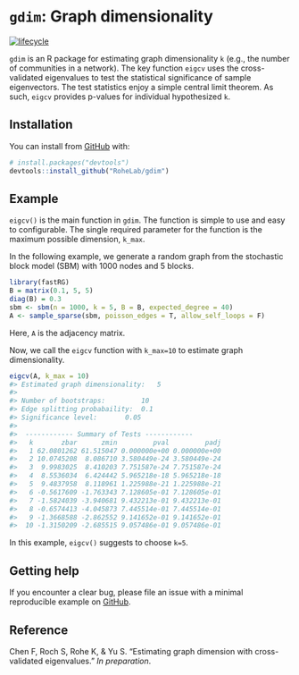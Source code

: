 


<!-- README.md is generated from README.Rmd. Please edit that file -->
<!-- README.md is generated from README.Rmd. Please edit that file -->

# `gdim`: Graph dimensionality

<!-- badges: start -->

[![lifecycle](https://img.shields.io/badge/lifecycle-maturing-blue.svg)](https://www.tidyverse.org/lifecycle/#maturing)
<!-- badges: end -->

`gdim` is an R package for estimating graph dimensionality `k` (e.g.,
the number of communities in a network). The key function `eigcv` uses
the cross-validated eigenvalues to test the statistical significance of
sample eigenvectors. The test statistics enjoy a simple central limit
theorem. As such, `eigcv` provides p-values for individual hypothesized
`k`.

## Installation

You can install from [GitHub](https://github.com/) with:

``` r
# install.packages("devtools")
devtools::install_github("RoheLab/gdim")
```

<!-- You can install the released version of epca from [CRAN](https://CRAN.R-project.org) with: -->
<!-- ``` r -->
<!-- install.packages("gdim") -->
<!-- ``` -->
<!-- or the development version from [GitHub](https://github.com/) with: -->
<!-- ``` r -->
<!-- # install.packages("devtools") -->
<!-- devtools::install_github("RoheLab/gdim") -->
<!-- ``` -->

## Example

`eigcv()` is the main function in `gdim`. The function is simple to use
and easy to configurable. The single required parameter for the function
is the maximum possible dimension, `k_max`.

In the following example, we generate a random graph from the stochastic
block model (SBM) with 1000 nodes and 5 blocks.

``` r
library(fastRG)
B = matrix(0.1, 5, 5)
diag(B) = 0.3
sbm <- sbm(n = 1000, k = 5, B = B, expected_degree = 40)
A <- sample_sparse(sbm, poisson_edges = T, allow_self_loops = F)
```

Here, `A` is the adjacency matrix.

Now, we call the `eigcv` function with `k_max=10` to estimate graph
dimensionality.

``` r
eigcv(A, k_max = 10)
#> Estimated graph dimensionality:   5
#> 
#> Number of bootstraps:         10
#> Edge splitting probabaility:  0.1
#> Significance level:       0.05
#> 
#>  ------------ Summary of Tests ------------
#>   k       zbar      zmin         pval         padj
#>   1 62.0801262 61.515047 0.000000e+00 0.000000e+00
#>   2 10.0745208  8.086710 3.580449e-24 3.580449e-24
#>   3  9.9983025  8.410203 7.751587e-24 7.751587e-24
#>   4  8.5536034  6.424442 5.965218e-18 5.965218e-18
#>   5  9.4837958  8.118961 1.225988e-21 1.225988e-21
#>   6 -0.5617609 -1.763343 7.128605e-01 7.128605e-01
#>   7 -1.5824039 -3.940681 9.432213e-01 9.432213e-01
#>   8 -0.6574413 -4.045873 7.445514e-01 7.445514e-01
#>   9 -1.3668588 -2.862552 9.141652e-01 9.141652e-01
#>  10 -1.3150209 -2.685515 9.057486e-01 9.057486e-01
```

In this example, `eigcv()` suggests to choose `k=5`.

<!-- For more examples, please see the vignette:  -->
<!-- ```{r, eval=FALSE} -->
<!-- vignette("epca") -->
<!-- ``` -->

## Getting help

If you encounter a clear bug, please file an issue with a minimal
reproducible example on
[GitHub](https://github.com/RoheLab/gdim/issues).

## Reference

Chen F, Roch S, Rohe K, & Yu S. “Estimating graph dimension with
cross-validated eigenvalues.” *In preparation*.
